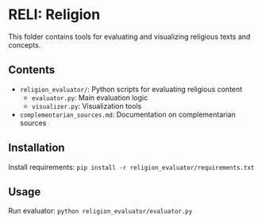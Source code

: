 # RELI: Religion

This folder contains tools for evaluating and visualizing religious texts and concepts.

## Contents

- `religion_evaluator/`: Python scripts for evaluating religious content
  - `evaluator.py`: Main evaluation logic
  - `visualizer.py`: Visualization tools
- `complementarian_sources.md`: Documentation on complementarian sources

## Installation

Install requirements: `pip install -r religion_evaluator/requirements.txt`

## Usage

Run evaluator: `python religion_evaluator/evaluator.py`